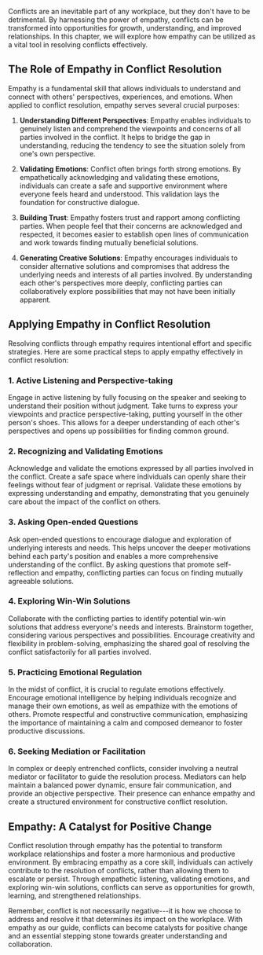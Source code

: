 
Conflicts are an inevitable part of any workplace, but they don't have to be detrimental. By harnessing the power of empathy, conflicts can be transformed into opportunities for growth, understanding, and improved relationships. In this chapter, we will explore how empathy can be utilized as a vital tool in resolving conflicts effectively.

The Role of Empathy in Conflict Resolution
------------------------------------------

Empathy is a fundamental skill that allows individuals to understand and connect with others' perspectives, experiences, and emotions. When applied to conflict resolution, empathy serves several crucial purposes:

1. **Understanding Different Perspectives**: Empathy enables individuals to genuinely listen and comprehend the viewpoints and concerns of all parties involved in the conflict. It helps to bridge the gap in understanding, reducing the tendency to see the situation solely from one's own perspective.

2. **Validating Emotions**: Conflict often brings forth strong emotions. By empathetically acknowledging and validating these emotions, individuals can create a safe and supportive environment where everyone feels heard and understood. This validation lays the foundation for constructive dialogue.

3. **Building Trust**: Empathy fosters trust and rapport among conflicting parties. When people feel that their concerns are acknowledged and respected, it becomes easier to establish open lines of communication and work towards finding mutually beneficial solutions.

4. **Generating Creative Solutions**: Empathy encourages individuals to consider alternative solutions and compromises that address the underlying needs and interests of all parties involved. By understanding each other's perspectives more deeply, conflicting parties can collaboratively explore possibilities that may not have been initially apparent.

Applying Empathy in Conflict Resolution
---------------------------------------

Resolving conflicts through empathy requires intentional effort and specific strategies. Here are some practical steps to apply empathy effectively in conflict resolution:

### 1. Active Listening and Perspective-taking

Engage in active listening by fully focusing on the speaker and seeking to understand their position without judgment. Take turns to express your viewpoints and practice perspective-taking, putting yourself in the other person's shoes. This allows for a deeper understanding of each other's perspectives and opens up possibilities for finding common ground.

### 2. Recognizing and Validating Emotions

Acknowledge and validate the emotions expressed by all parties involved in the conflict. Create a safe space where individuals can openly share their feelings without fear of judgment or reprisal. Validate these emotions by expressing understanding and empathy, demonstrating that you genuinely care about the impact of the conflict on others.

### 3. Asking Open-ended Questions

Ask open-ended questions to encourage dialogue and exploration of underlying interests and needs. This helps uncover the deeper motivations behind each party's position and enables a more comprehensive understanding of the conflict. By asking questions that promote self-reflection and empathy, conflicting parties can focus on finding mutually agreeable solutions.

### 4. Exploring Win-Win Solutions

Collaborate with the conflicting parties to identify potential win-win solutions that address everyone's needs and interests. Brainstorm together, considering various perspectives and possibilities. Encourage creativity and flexibility in problem-solving, emphasizing the shared goal of resolving the conflict satisfactorily for all parties involved.

### 5. Practicing Emotional Regulation

In the midst of conflict, it is crucial to regulate emotions effectively. Encourage emotional intelligence by helping individuals recognize and manage their own emotions, as well as empathize with the emotions of others. Promote respectful and constructive communication, emphasizing the importance of maintaining a calm and composed demeanor to foster productive discussions.

### 6. Seeking Mediation or Facilitation

In complex or deeply entrenched conflicts, consider involving a neutral mediator or facilitator to guide the resolution process. Mediators can help maintain a balanced power dynamic, ensure fair communication, and provide an objective perspective. Their presence can enhance empathy and create a structured environment for constructive conflict resolution.

Empathy: A Catalyst for Positive Change
---------------------------------------

Conflict resolution through empathy has the potential to transform workplace relationships and foster a more harmonious and productive environment. By embracing empathy as a core skill, individuals can actively contribute to the resolution of conflicts, rather than allowing them to escalate or persist. Through empathetic listening, validating emotions, and exploring win-win solutions, conflicts can serve as opportunities for growth, learning, and strengthened relationships.

Remember, conflict is not necessarily negative---it is how we choose to address and resolve it that determines its impact on the workplace. With empathy as our guide, conflicts can become catalysts for positive change and an essential stepping stone towards greater understanding and collaboration.
